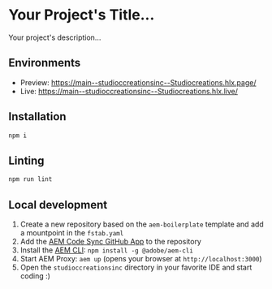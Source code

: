 # Your Project's Title...
Your project's description...

## Environments
- Preview: https://main--studioccreationsinc--Studiocreations.hlx.page/
- Live: https://main--studioccreationsinc--Studiocreations.hlx.live/

## Installation

```sh
npm i
```

## Linting

```sh
npm run lint
```

## Local development

1. Create a new repository based on the `aem-boilerplate` template and add a mountpoint in the `fstab.yaml`
1. Add the [AEM Code Sync GitHub App](https://github.com/apps/aem-code-sync) to the repository
1. Install the [AEM CLI](https://github.com/adobe/helix-cli): `npm install -g @adobe/aem-cli`
1. Start AEM Proxy: `aem up` (opens your browser at `http://localhost:3000`)
1. Open the `studioccreationsinc` directory in your favorite IDE and start coding :)
